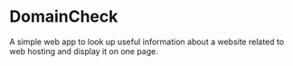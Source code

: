 # DomainCheck
A simple web app to look up useful information about a website related to web hosting and display it on one page.
